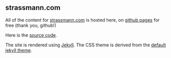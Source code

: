 ## strassmann.com

All of the content for [strassmann.com](http://strassmann.com) is
hosted here, on [github pages](https://pages.github.com/) for free (thank you, github!)

Here is the [source code](http://github.com/straz/pas/tree/gh-pages).

The site is rendered using [Jekyll](http://jekyllrb.com). The CSS
theme is derived from the [default jekyll theme](http://github.com/jglovier/jekyll-new).
